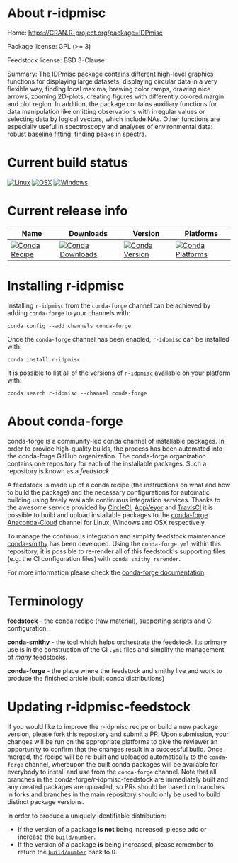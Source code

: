 About r-idpmisc
===============

Home: https://CRAN.R-project.org/package=IDPmisc

Package license: GPL (>= 3)

Feedstock license: BSD 3-Clause

Summary: The IDPmisc package contains different high-level graphics functions for displaying
large datasets, displaying circular data in a very flexible way, finding local maxima,
brewing color ramps, drawing nice arrows, zooming 2D-plots, creating figures with
differently colored margin and plot region.  In addition, the package contains auxiliary
functions for data manipulation like omitting observations with irregular values
or selecting data by logical vectors, which include NAs. Other functions are especially
useful in spectroscopy and analyses of environmental data: robust baseline fitting,
finding peaks in spectra.




Current build status
====================

[![Linux](https://img.shields.io/circleci/project/github/conda-forge/r-idpmisc-feedstock/master.svg?label=Linux)](https://circleci.com/gh/conda-forge/r-idpmisc-feedstock)
[![OSX](https://img.shields.io/travis/conda-forge/r-idpmisc-feedstock/master.svg?label=macOS)](https://travis-ci.org/conda-forge/r-idpmisc-feedstock)
[![Windows](https://img.shields.io/appveyor/ci/conda-forge/r-idpmisc-feedstock/master.svg?label=Windows)](https://ci.appveyor.com/project/conda-forge/r-idpmisc-feedstock/branch/master)

Current release info
====================

| Name | Downloads | Version | Platforms |
| --- | --- | --- | --- |
| [![Conda Recipe](https://img.shields.io/badge/recipe-r--idpmisc-green.svg)](https://anaconda.org/conda-forge/r-idpmisc) | [![Conda Downloads](https://img.shields.io/conda/dn/conda-forge/r-idpmisc.svg)](https://anaconda.org/conda-forge/r-idpmisc) | [![Conda Version](https://img.shields.io/conda/vn/conda-forge/r-idpmisc.svg)](https://anaconda.org/conda-forge/r-idpmisc) | [![Conda Platforms](https://img.shields.io/conda/pn/conda-forge/r-idpmisc.svg)](https://anaconda.org/conda-forge/r-idpmisc) |

Installing r-idpmisc
====================

Installing `r-idpmisc` from the `conda-forge` channel can be achieved by adding `conda-forge` to your channels with:

```
conda config --add channels conda-forge
```

Once the `conda-forge` channel has been enabled, `r-idpmisc` can be installed with:

```
conda install r-idpmisc
```

It is possible to list all of the versions of `r-idpmisc` available on your platform with:

```
conda search r-idpmisc --channel conda-forge
```


About conda-forge
=================

conda-forge is a community-led conda channel of installable packages.
In order to provide high-quality builds, the process has been automated into the
conda-forge GitHub organization. The conda-forge organization contains one repository
for each of the installable packages. Such a repository is known as a *feedstock*.

A feedstock is made up of a conda recipe (the instructions on what and how to build
the package) and the necessary configurations for automatic building using freely
available continuous integration services. Thanks to the awesome service provided by
[CircleCI](https://circleci.com/), [AppVeyor](https://www.appveyor.com/)
and [TravisCI](https://travis-ci.org/) it is possible to build and upload installable
packages to the [conda-forge](https://anaconda.org/conda-forge)
[Anaconda-Cloud](https://anaconda.org/) channel for Linux, Windows and OSX respectively.

To manage the continuous integration and simplify feedstock maintenance
[conda-smithy](https://github.com/conda-forge/conda-smithy) has been developed.
Using the ``conda-forge.yml`` within this repository, it is possible to re-render all of
this feedstock's supporting files (e.g. the CI configuration files) with ``conda smithy rerender``.

For more information please check the [conda-forge documentation](https://conda-forge.org/docs/).

Terminology
===========

**feedstock** - the conda recipe (raw material), supporting scripts and CI configuration.

**conda-smithy** - the tool which helps orchestrate the feedstock.
                   Its primary use is in the construction of the CI ``.yml`` files
                   and simplify the management of *many* feedstocks.

**conda-forge** - the place where the feedstock and smithy live and work to
                  produce the finished article (built conda distributions)


Updating r-idpmisc-feedstock
============================

If you would like to improve the r-idpmisc recipe or build a new
package version, please fork this repository and submit a PR. Upon submission,
your changes will be run on the appropriate platforms to give the reviewer an
opportunity to confirm that the changes result in a successful build. Once
merged, the recipe will be re-built and uploaded automatically to the
`conda-forge` channel, whereupon the built conda packages will be available for
everybody to install and use from the `conda-forge` channel.
Note that all branches in the conda-forge/r-idpmisc-feedstock are
immediately built and any created packages are uploaded, so PRs should be based
on branches in forks and branches in the main repository should only be used to
build distinct package versions.

In order to produce a uniquely identifiable distribution:
 * If the version of a package **is not** being increased, please add or increase
   the [``build/number``](https://conda.io/docs/user-guide/tasks/build-packages/define-metadata.html#build-number-and-string).
 * If the version of a package **is** being increased, please remember to return
   the [``build/number``](https://conda.io/docs/user-guide/tasks/build-packages/define-metadata.html#build-number-and-string)
   back to 0.
